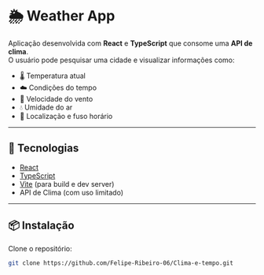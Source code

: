 # 🌦️ Weather App

Aplicação desenvolvida com **React** e **TypeScript** que consome uma **API de clima**.  
O usuário pode pesquisar uma cidade e visualizar informações como:

- 🌡️ Temperatura atual  
- ☁️ Condições do tempo  
- 💨 Velocidade do vento  
- 💧 Umidade do ar  
- 📍 Localização e fuso horário  

---

## 🚀 Tecnologias
- [React](https://react.dev/)  
- [TypeScript](https://www.typescriptlang.org/)  
- [Vite](https://vitejs.dev/) (para build e dev server)  
- API de Clima (com uso limitado) 

---

## 📦 Instalação

Clone o repositório:
```bash
git clone https://github.com/Felipe-Ribeiro-06/Clima-e-tempo.git

